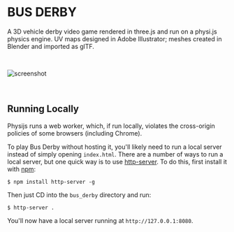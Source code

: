 # BUS DERBY

A 3D vehicle derby video game rendered in three.js and run on a physi.js physics engine. UV maps designed in Adobe Illustrator; meshes created in Blender and imported as glTF. 

<br>

![screenshot](https://dzwonsemrish7.cloudfront.net/items/2m0U072g25250e0I3m19/ezgif.com-video-to-gif.gif)

<br>

## Running Locally

Physijs runs a web worker, which, if run locally, violates the cross-origin policies of some browsers (including Chrome). 

To play Bus Derby without hosting it, you'll likely need to run a local server instead of simply opening `index.html`. There are a number of ways to run a local server, but one quick way is to use [http-server](https://www.npmjs.com/package/http-server). To do this, first install it with [npm](https://www.npmjs.com/get-npm):

```
$ npm install http-server -g
```

Then just CD into the `bus_derby` directory and run:

```
$ http-server .
```

You'll now have a local server running at `http://127.0.0.1:8080`.